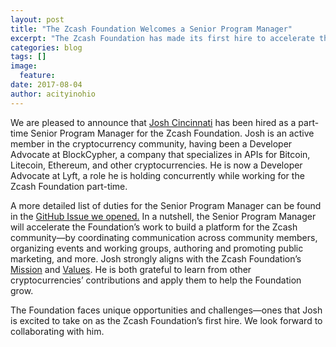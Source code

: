 ```yaml
---
layout: post
title: "The Zcash Foundation Welcomes a Senior Program Manager"
excerpt: "The Zcash Foundation has made its first hire to accelerate the Foundation's work."
categories: blog
tags: []
image:
  feature:
date: 2017-08-04
author: acityinohio
---
```


We are pleased to announce that [Josh Cincinnati](https://keybase.io/cin) has been hired as a part-time Senior Program Manager for the Zcash Foundation.
Josh is an active member in the cryptocurrency community, having been a Developer Advocate at BlockCypher, a company that specializes in APIs for Bitcoin, Litecoin, Ethereum, and other cryptocurrencies.
He is now a Developer Advocate at Lyft, a role he is holding concurrently while working for the Zcash Foundation part-time.

A more detailed list of duties for the Senior Program Manager can be found in the [GitHub Issue we opened.](https://github.com/ZcashFoundation/ZcashFoundation/issues/10)
In a nutshell, the Senior Program Manager will accelerate the Foundation’s work to build a platform for the Zcash community—by coordinating communication across community members, organizing events and working groups, authoring and promoting public marketing, and more.
Josh strongly aligns with the Zcash Foundation’s [Mission](https://github.com/ZcashFoundation/ZcashFoundation/blob/master/MISSION.md) and [Values](https://github.com/ZcashFoundation/ZcashFoundation/blob/master/VALUES.md).
He is both grateful to learn from other cryptocurrencies’ contributions and apply them to help the Foundation grow.

The Foundation faces unique opportunities and challenges—ones that Josh is excited to take on as the Zcash Foundation’s first hire. We look forward to collaborating with him.
